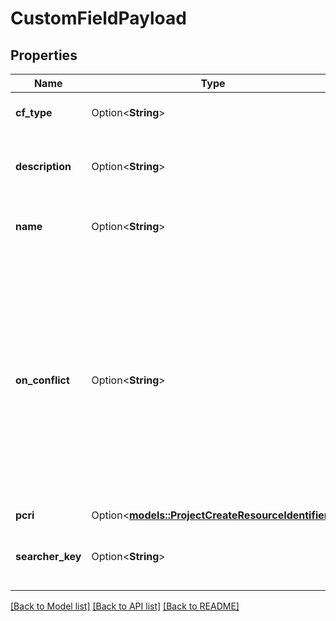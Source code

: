 # CustomFieldPayload

## Properties

Name | Type | Description | Notes
------------ | ------------- | ------------- | -------------
**cf_type** | Option<**String**> | The type of the custom field | [optional]
**description** | Option<**String**> | The description of the custom field | [optional]
**name** | Option<**String**> | The name of the custom field | [optional]
**on_conflict** | Option<**String**> | The strategy to use when there is a conflict with an existing custom field. FAIL - Fail execution, this always needs to be unique; USE - Use the existing entity and ignore new entity parameters | [optional]
**pcri** | Option<[**models::ProjectCreateResourceIdentifier**](ProjectCreateResourceIdentifier.md)> |  | [optional]
**searcher_key** | Option<**String**> | The searcher key of the custom field | [optional]

[[Back to Model list]](../README.md#documentation-for-models) [[Back to API list]](../README.md#documentation-for-api-endpoints) [[Back to README]](../README.md)


